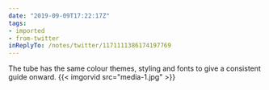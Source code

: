 ```yaml
---
date: "2019-09-09T17:22:17Z"
tags:
- imported
- from-twitter
inReplyTo: /notes/twitter/1171111386174197769
---
```

The tube has the same colour themes, styling and fonts to give a consistent guide onward. {{< imgorvid src="media-1.jpg" >}}
